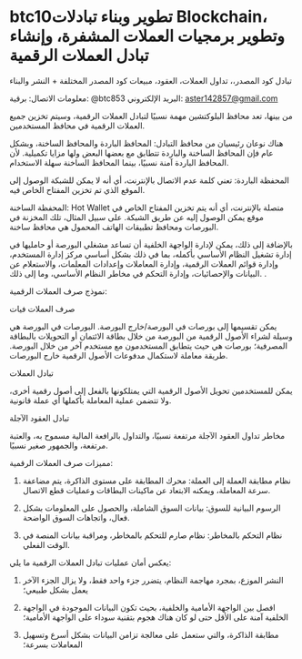 # btc10تطوير وبناء تبادلات Blockchain، وتطوير برمجيات العملات المشفرة، وإنشاء تبادل العملات الرقمية

تبادل كود المصدر،، تداول العملات، العقود، مبيعات كود المصدر المختلفة + النشر والبناء

معلومات الاتصال: برقية: @btc853 البريد الإلكتروني: aster142857@gmail.com

من بينها، تعد محافظ البلوكتشين مهمة نسبيًا لتبادل العملات الرقمية، وسيتم تخزين جميع العملات الرقمية في محافظ المستخدمين.

هناك نوعان رئيسيان من محافظ التبادل: المحافظ الباردة والمحافظ الساخنة، وبشكل عام فإن المحافظ الساخنة والباردة تتطابق مع بعضها البعض ولها مزايا تكميلية. لأن المحافظ الباردة آمنة نسبيًا، بينما المحافظ الساخنة سهلة الاستخدام.

المحفظة الباردة: تعني كلمة  عدم الاتصال بالإنترنت، أي أنه لا يمكن للشبكة الوصول إلى الموقع الذي تم تخزين المفتاح الخاص فيه.

المحفظة الساخنة: Hot Wallet متصلة بالإنترنت، أي أنه يتم تخزين المفتاح الخاص في موقع يمكن الوصول إليه عن طريق الشبكة. على سبيل المثال، تلك المخزنة في البورصات ومحافظ تطبيقات الهاتف المحمول هي محافظ ساخنة.

بالإضافة إلى ذلك، يمكن لإدارة الواجهة الخلفية أن تساعد مشغلي البورصة أو حامليها في إدارة تشغيل النظام الأساسي بأكمله، بما في ذلك بشكل أساسي مركز إدارة المستخدم، وإدارة قوائم العملات الرقمية، وإدارة المعاملات وإعدادات المعلمات، والاستعلام عن البيانات والإحصائيات، وإدارة التحكم في مخاطر النظام الأساسي، وما إلى ذلك. .

نموذج صرف العملات الرقمية:

صرف العملات فيات

يمكن تقسيمها إلى بورصات في البورصة/خارج البورصة. البورصات في البورصة هي وسيلة لشراء الأصول الرقمية من البورصة من خلال بطاقة الائتمان أو التحويلات بالبطاقة المصرفية؛ بورصات  هي حيث يتطابق المستخدمون مع مستخدم آخر من خلال البورصة. طريقة معاملة لاستكمال مدفوعات الأصول الرقمية خارج البورصات.

تبادل العملات

يمكن للمستخدمين تحويل الأصول الرقمية التي يمتلكونها بالفعل إلى أصول رقمية أخرى، ولا تتضمن عملية المعاملة بأكملها أي عملة قانونية.

تبادل العقود الآجلة

مخاطر تداول العقود الآجلة مرتفعة نسبيًا، والتداول بالرافعة المالية مسموح به، والعتبة مرتفعة، والجمهور صغير نسبيًا.

مميزات صرف العملات الرقمية:

1. نظام مطابقة العملة إلى العملة: محرك المطابقة على مستوى الذاكرة، يتم مضاعفة سرعة المعاملة، ويمكنه الابتعاد عن ماكينات البطاقات وعمليات قطع الاتصال.

2. الرسوم البيانية للسوق: بيانات السوق الشاملة، والحصول على المعلومات بشكل فعال، واتجاهات السوق الواضحة.

3. نظام التحكم بالمخاطر: نظام صارم للتحكم بالمخاطر، ومراقبة بيانات المنصة في الوقت الفعلي.

يعكس أمان عمليات تبادل العملات الرقمية ما يلي:

1. النشر الموزع، بمجرد مهاجمة النظام، يتضرر جزء واحد فقط، ولا يزال الجزء الآخر يعمل بشكل طبيعي؛

2. افصل بين الواجهة الأمامية والخلفية، بحيث تكون البيانات الموجودة في الواجهة الخلفية آمنة على الأقل حتى لو كان هناك هجوم بتقنية سوداء على الواجهة الأمامية؛

3. مطابقة الذاكرة، والتي ستعمل على معالجة تزامن البيانات بشكل أسرع وتسهيل المعاملات بسرعة؛
